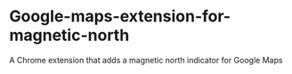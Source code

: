 Google-maps-extension-for-magnetic-north
========================================

A Chrome extension that adds a magnetic north indicator for Google Maps
